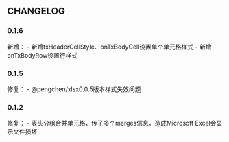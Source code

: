 
## CHANGELOG

### 0.1.6
新增：
    - 新增txHeaderCellStyle、onTxBodyCell设置单个单元格样式
    - 新增onTxBodyRow设置行样式

### 0.1.5
修复：
    - @pengchen/xlsx0.0.5版本样式失效问题
    
### 0.1.2
修复：
    - 表头分组合并单元格，传了多个merges信息，造成Microsoft Excel会显示文件损坏
